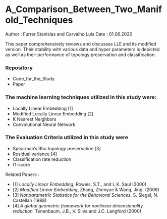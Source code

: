 # A_Comparison_Between_Two_Manifold_Techniques
Author : Furrer Stanislas and Carvalho Luis
Date   : 01.06.2020

This paper comprehensively reviews and discusses LLE and its modified version. Their stability with various data and hyper parameters is depicted as well as their performance of topology preservation and classification.

### **Repository**
* Code_for_the_Study
* Paper

### **The machine learning techniques** utilized in this study were:
* Locally Linear Embedding [1]
* Modified Locally Linear Embedding [2]
* K Nearest Neighbors
* Convolutional Neural Network

### **The Evaluation Criteria** utilized in this study were
* Spearman’s Rho topology preservation [3]
* Residual variance [4]
* Classification rate reduction
* f1-score

Related Papers :
* [1] *Locally Linear Embedding*, Roweis, S.T., and L.K. Saul (2000)
* [2] *Modified Linear Embedding*, Zhang, Zhenyue & Wang, Jing. (2006)
* [3] *Nonparametric Statistics for the Behavioral Sciences*, S. Siegel, N. Castellan (1988)
* [4] *A global geometric framework for nonlinear dimensionality reduction.* Tenenbaum, J.B., V. Silva and J.C. Langford (2000)
